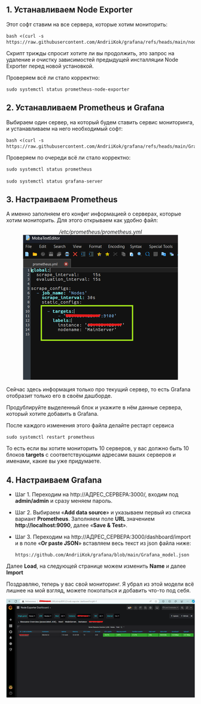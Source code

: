 ## 1.	Устанавливаем Node Exporter
Этот софт ставим на все сервера, которые хотим мониторить: <br/>

    bash <(curl -s https://raw.githubusercontent.com/AndriiKok/grafana/refs/heads/main/node_exporter.sh)

Скрипт трижды спросит хотите ли вы продолжить, это запрос на удаление и очистку зависимостей предыдущей инсталляции Node Exporter перед новой установкой. <br/>

Проверяем всё ли стало корректно: <br/>

    sudo systemctl status prometheus-node-exporter

## 2.	Устанавливаем Prometheus и Grafana
Выбираем один сервер, на который будем ставить сервис мониторинга, и устанавливаем на него необходимый софт:

    bash <(curl -s https://raw.githubusercontent.com/AndriiKok/grafana/refs/heads/main/Grafana.sh)

Проверяем по очереди всё ли стало корректно:

    sudo systemctl status prometheus
    
    sudo systemctl status grafana-server

## 3.	Настраиваем Prometheus
А именно заполняем его конфиг информацией о серверах, которые хотим мониторить. Для этого открываем как удобно файл: 

<div align="center">
<i>/etc/prometheus/prometheus.yml</i>
</div>

<div align="center">
<img src="https://raw.githubusercontent.com/AndriiKok/grafana/refs/heads/main/Pic1.png" alt="Description of image">
</div>

Сейчас здесь информация только про текущий сервер, то есть Grafana отобразит только его в своём дашборде. 

Продублируйте выделенный блок и укажите в нём данные сервера, который хотите добавить в Grafana.

После каждого изменения этого файла делайте рестарт сервиса

    sudo systemctl restart prometheus 

То есть если вы хотите мониторить 10 серверов, у вас должно быть 10 блоков **targets** с соответствующими адресами ваших серверов и именами, какие вы уже придумаете. 

## 4.	Настраиваем Grafana 

- Шаг 1. Переходим на http://АДРЕС_СЕРВЕРА:3000/, входим под **admin/admin** и сразу меняем пароль.

- Шаг 2. Выбираем «**Add data source**» и указываем первый из списка вариант **Prometheus**. Заполняем поле **URL** значением **http://localhost:9090**, далее «**Save & Test**».

- Шаг 3. Переходим на http://АДРЕС_СЕРВЕРА:3000/dashboard/import и в поле «**Or paste JSON**» вставляем весь текст из json файла ниже:

      https://github.com/AndriiKok/grafana/blob/main/Grafana_model.json

Далее **Load**, на следующей странице можем изменить **Name** и далее **Import**

Поздравляю, теперь у вас свой мониторинг. Я убрал из этой модели всё лишнее на мой взгляд, можете покопаться и добавить что-то под себя. 

<div align="center">
<img src="https://raw.githubusercontent.com/AndriiKok/grafana/refs/heads/main/Pic2.png" alt="Description of image">
</div>
 
